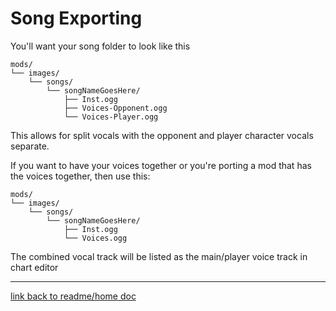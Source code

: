 # Song Exporting


You'll want your song folder to look like this

```plaintext
mods/
└── images/
    └── songs/
        └── songNameGoesHere/
            ├── Inst.ogg
            ├── Voices-Opponent.ogg
            └── Voices-Player.ogg
```

This allows for split vocals with the opponent and player character vocals separate.

If you want to have your voices together or you're porting a mod that has the voices together, then use this:

```plaintext
mods/
└── images/
    └── songs/
        └── songNameGoesHere/
            ├── Inst.ogg
            └── Voices.ogg
```

The combined vocal track will be listed as the main/player voice track in chart editor

---
[link back to readme/home doc](https://github.com/BobbyDrawz/psych-engine-modding-docs-unofficial/blob/main/README.md)

